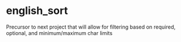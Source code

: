 # english_sort

Precursor to next project that will allow for filtering based on required,
  optional, and minimum/maximum char limits


